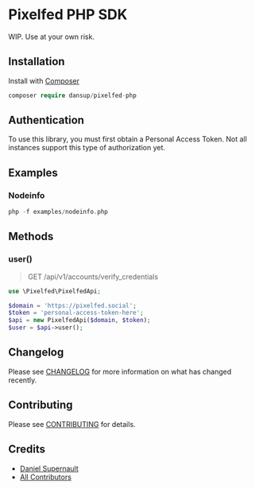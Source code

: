 # Pixelfed PHP SDK

WIP. Use at your own risk.

## Installation

Install with [Composer](https://getcomposer.org/doc/00-intro.md#installation-linux-unix-macos)

```php
composer require dansup/pixelfed-php
```

## Authentication
To use this library, you must first obtain a Personal Access Token. Not all instances support this type of authorization yet.

## Examples
### Nodeinfo
```php
php -f examples/nodeinfo.php
```


## Methods

### user()
> GET /api/v1/accounts/verify_credentials

```php
use \Pixelfed\PixelfedApi;

$domain = 'https://pixelfed.social';
$token = 'personal-access-token-here';
$api = new PixelfedApi($domain, $token);
$user = $api->user();
```

## Changelog

Please see [CHANGELOG](CHANGELOG.md) for more information on what has changed recently.

## Contributing

Please see [CONTRIBUTING](CONTRIBUTING.md) for details.

## Credits

- [Daniel Supernault](https://github.com/dansup)
- [All Contributors](../../contributors)